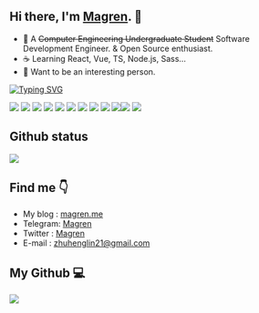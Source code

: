   ## Hi there, I'm [Magren](https://magren.cn). 👋
  
  + 🚀 A ~~Computer Engineering Undergraduate Student~~ Software Development Engineer. & Open Source enthusiast.
  + ☕ Learning React, Vue, TS, Node.js, Sass…
  + 📡 Want to be an interesting person.

  [![Typing SVG](https://readme-typing-svg.herokuapp.com?font=DynaPuff&weight=500&duration=3500&pause=2000&color=2795FF&width=435&height=30&lines=A+developer+who+code+for+fun+%F0%9F%A7%91%E2%80%8D%F0%9F%92%BB)](https://magren.me)

![](https://img.shields.io/badge/-JavaScript-e5cd0c?style=flat-square&logo=JavaScript&labelColor=f7df1e&logoColor=000) ![](https://img.shields.io/badge/-TypeScript-3178C6?style=flat-square&logo=TypeScript&logoColor=white&color=blue) ![](https://img.shields.io/badge/-Vue.js-29beb0?style=flat-square&logo=vue.js&labelColor=ffffff&color=4FC08D) ![](https://img.shields.io/badge/-React-29beb0?style=flat-square&logo=React&labelColor=ffffff&color=61DAFB) ![](https://img.shields.io/badge/-Vite-00FF00/?style=flat-square&logo=Vite&logoColor=white) ![](https://img.shields.io/badge/-WebPack-1C78C0?style=flat-square&logo=WebPack&logoColor=white) ![](https://img.shields.io/badge/-Electron-white?style=flat-square&logo=electron&logoColor=white&color=47848F) ![](https://img.shields.io/badge/-Three.js-000000?style=flat-square&logo=Three.js) ![](https://img.shields.io/badge/-MiniProgram-008000?style=flat-square&logo=WeChat&labelColor=fff&color=07C160) ![](https://img.shields.io/badge/-Next.js-000000?style=flat-square&logo=Next.js)![](https://img.shields.io/badge/-Nuxt.js-99FF99?style=flat-square&logo=Nuxt.js) ![](https://img.shields.io/badge/-Nodejs-43853d?style=flat-square&logo=Node.js&logoColor=white) 
 
  ## Github status
  ![](https://github-readme-activity-graph.cyclic.app/graph?username=Magren0321&theme=vue)

  ## Find me 👇
  + My blog : [magren.me](https://magren.me)
  + Telegram: [Magren](https://t.me/Magren_lin)
  + Twitter : [Magren](https://twitter.com/Magren_lin)
  + E-mail : [zhuhenglin21@gmail.com](mailto:zhuhenglin21@gmail.com)

  ## My Github 💻
 <a href="https://github.com/Magren0321">
   <img align="left" src="https://github-readme-stats.vercel.app/api?username=Magren0321&show_icons=true" />
 </a>

